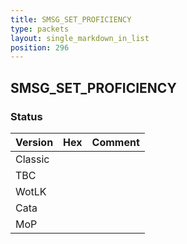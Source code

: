 ```yaml
---
title: SMSG_SET_PROFICIENCY
type: packets
layout: single_markdown_in_list
position: 296
---
```


## SMSG_SET_PROFICIENCY

### Status

Version | Hex | Comment
---------- | ---------- | ---------- 
Classic |  |  
TBC |  |  
WotLK |  |  
Cata |  |  
MoP |  |  
